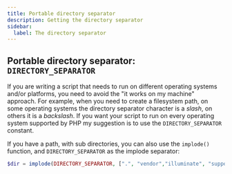 ```yaml
---
title: Portable directory separator
description: Getting the directory separator
sidebar:
  label: The directory separator
---
```


## Portable directory separator: `DIRECTORY_SEPARATOR`

If you are writing a script that needs to run on different operating systems and/or platforms, you need to avoid the "it works on my machine" approach.
For example, when you need to create a filesystem path, on some operating systems the directory separator character is a *slash*, on others it is a *backslash*. If you want your script to run on every operating system supported by PHP my suggestion is to use the `DIRECTORY_SEPARATOR` constant.

If you have a path, with sub directories, you can also use the `implode()` function, and `DIRECTORY_SEPARATOR` as the implode separator:

```php
$dir = implode(DIRECTORY_SEPARATOR, [".", "vendor","illuminate", "support"]);
```
